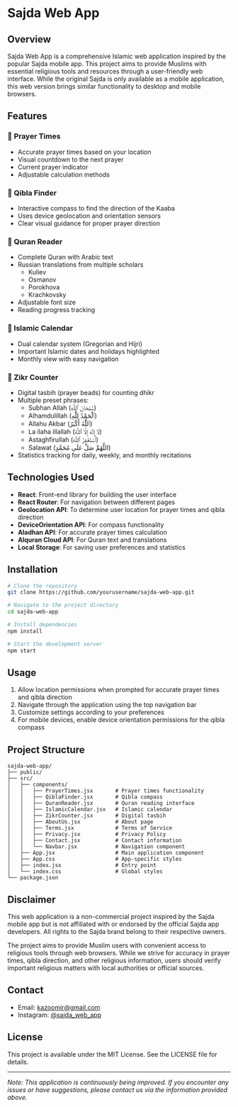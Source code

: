 # Sajda Web App

## Overview

Sajda Web App is a comprehensive Islamic web application inspired by the popular Sajda mobile app. This project aims to provide Muslims with essential religious tools and resources through a user-friendly web interface. While the original Sajda is only available as a mobile application, this web version brings similar functionality to desktop and mobile browsers.

## Features

### 🕌 Prayer Times
- Accurate prayer times based on your location
- Visual countdown to the next prayer
- Current prayer indicator
- Adjustable calculation methods

### 🧭 Qibla Finder
- Interactive compass to find the direction of the Kaaba
- Uses device geolocation and orientation sensors
- Clear visual guidance for proper prayer direction

### 📖 Quran Reader
- Complete Quran with Arabic text
- Russian translations from multiple scholars
  - Kuliev
  - Osmanov
  - Porokhova
  - Krachkovsky
- Adjustable font size
- Reading progress tracking

### 📅 Islamic Calendar
- Dual calendar system (Gregorian and Hijri)
- Important Islamic dates and holidays highlighted
- Monthly view with easy navigation

### 📿 Zikr Counter
- Digital tasbih (prayer beads) for counting dhikr
- Multiple preset phrases:
  - Subhan Allah (سُبْحَانَ ٱللَّٰهِ)
  - Alhamdulillah (ٱلْحَمْدُ لِلَّٰهِ)
  - Allahu Akbar (ٱللَّٰهُ أَكْبَرُ)
  - La ilaha illallah (لَا إِلَٰهَ إِلَّا ٱللَّٰهُ)
  - Astaghfirullah (أَسْتَغْفِرُ ٱللَّٰهَ)
  - Salawat (اللَّهُمَّ صَلِّ عَلَى مُحَمَّدٍ)
- Statistics tracking for daily, weekly, and monthly recitations

## Technologies Used

- **React**: Front-end library for building the user interface
- **React Router**: For navigation between different pages
- **Geolocation API**: To determine user location for prayer times and qibla direction
- **DeviceOrientation API**: For compass functionality
- **Aladhan API**: For accurate prayer times calculation
- **Alquran Cloud API**: For Quran text and translations
- **Local Storage**: For saving user preferences and statistics

## Installation

```bash
# Clone the repository
git clone https://github.com/yourusername/sajda-web-app.git

# Navigate to the project directory
cd sajda-web-app

# Install dependencies
npm install

# Start the development server
npm start
```

## Usage

1. Allow location permissions when prompted for accurate prayer times and qibla direction
2. Navigate through the application using the top navigation bar
3. Customize settings according to your preferences
4. For mobile devices, enable device orientation permissions for the qibla compass

## Project Structure

```
sajda-web-app/
├── public/
├── src/
│   ├── components/
│   │   ├── PrayerTimes.jsx       # Prayer times functionality
│   │   ├── QiblaFinder.jsx       # Qibla compass
│   │   ├── QuranReader.jsx       # Quran reading interface
│   │   ├── IslamicCalendar.jsx   # Islamic calendar
│   │   ├── ZikrCounter.jsx       # Digital tasbih
│   │   ├── AboutUs.jsx           # About page
│   │   ├── Terms.jsx             # Terms of Service
│   │   ├── Privacy.jsx           # Privacy Policy
│   │   ├── Contact.jsx           # Contact information
│   │   └── Navbar.jsx            # Navigation component
│   ├── App.jsx                   # Main application component
│   ├── App.css                   # App-specific styles
│   ├── index.jsx                 # Entry point
│   └── index.css                 # Global styles
└── package.json
```

## Disclaimer

This web application is a non-commercial project inspired by the Sajda mobile app but is not affiliated with or endorsed by the official Sajda app developers. All rights to the Sajda brand belong to their respective owners.

The project aims to provide Muslim users with convenient access to religious tools through web browsers. While we strive for accuracy in prayer times, qibla direction, and other religious information, users should verify important religious matters with local authorities or official sources.

## Contact

- Email: kazoomir@gmail.com
- Instagram: [@sajda_web_app](https://instagram.com/sajda_web_app)

## License

This project is available under the MIT License. See the LICENSE file for details.

---

*Note: This application is continuously being improved. If you encounter any issues or have suggestions, please contact us via the information provided above.*
